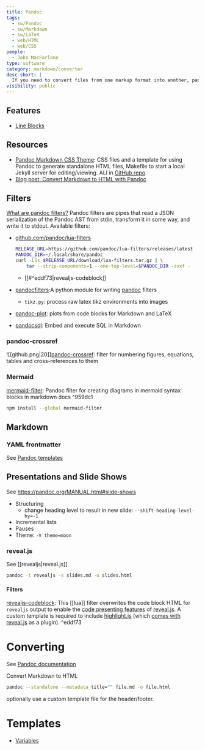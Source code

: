 ```yaml
---
title: Pandoc
tags:
  - sw/Pandoc
  - sw/Markdown
  - sw/LaTeX
  - web/HTML
  - web/CSS
people:
  - John MacFarlane
type: software
category: markdown/converter
desc-short: |
  If you need to convert files from one markup format into another, pandoc is your swiss-army knife. Pandoc can convert between the following formats:
visibility: public
---
```


## Features

- [Line Blocks](https://pandoc.org/MANUAL.html#line-blocks)

## Resources

- [Pandoc Markdown CSS Theme](https://jez.io/pandoc-markdown-css-theme/): CSS files and a template for using Pandoc to generate standalone HTML files, Makefile to start a local Jekyll server for editing/viewing. ALl in [GitHub repo](https://github.com/jez/pandoc-markdown-css-theme).
- [Blog post: Convert Markdown to HTML with Pandoc](https://www.arthurkoziel.com/convert-md-to-html-pandoc/)

## Filters

[What are pandoc filters?](https://github.com/jgm/pandocfilters/#what-are-pandoc-filters)
Pandoc filters are pipes that read a JSON serialization of the Pandoc AST from stdin, transform it in some way, and write it to stdout.
Available filters:

- [github.com/pandoc/lua-filters](https://github.com/pandoc/lua-filters)

  ```bash
  RELEASE_URL=https://github.com/pandoc/lua-filters/releases/latest
  PANDOC_DIR=~/.local/share/pandoc
  curl -LSs $RELEASE_URL/download/lua-filters.tar.gz | \
      tar --strip-components=1 --one-top-level=$PANDOC_DIR -zvxf -
  ```

    - [[#^eddf73|revealjs-codeblock]]
- [pandocfilters](https://github.com/jgm/pandocfilters/):A python module for writing [pandoc](http://pandoc.org/) filters
    - `tikz.py`: process raw latex tikz environments into images
- [pandoc-plot](https://laurentrdc.github.io/pandoc-plot/MANUAL.html): plots from code blocks for Markdown and LaTeX
- [pandocsql](https://github.com/alexpdp7/pandocsql): Embed and execute SQL in Markdown

### pandoc-crossref

![[github.png|20]][pandoc-crossref](https://github.com/lierdakil/pandoc-crossref): filter for numbering figures, equations, tables and cross-references to them

### Mermaid

[mermaid-filter](https://github.com/raghur/mermaid-filter): Pandoc filter for creating diagrams in mermaid syntax blocks in markdown docs ^959dc1

```bash
npm install --global mermaid-filter
```

## Markdown

### YAML frontmatter

See [Pandoc templates](file://rsc/markdown/pandoc)

## Presentations and Slide Shows

See <https://pandoc.org/MANUAL.html#slide-shows>

- Structuring
    - change heading level to result in new slide: `--shift-heading-level-by=-1`
- Incremental lists
- Pauses
- Theme: `-V theme=moon`

### reveal.js

See [[revealjs|reveal.js]]

```bash
pandoc -t revealjs -s slides.md -o slides.html
```

#### Filters

[revealjs-codeblock](https://github.com/pandoc/lua-filters/tree/master/revealjs-codeblock): This [[lua]] filter overwrites the code block HTML for `revealjs` output to enable the [code presenting features](https://revealjs.com/code/) of [reveal.js](https://revealjs.com/). A custom template is required to include [highlight.js](https://highlightjs.org/) (which [comes with reveal.js](https://revealjs.com/code/#theming) as a plugin). ^eddf73

# Converting

See [Pandoc documentation](https://pandoc.org/getting-started.html#step-6-converting-a-file)

Convert Markdown to HTML

```bash
pandoc --standalone --metadata title="" file.md -o file.html
```

optionally use a custom template file for the header/footer.

# Templates

- [Variables](https://pandoc.org/MANUAL.html#interpolated-variables)
